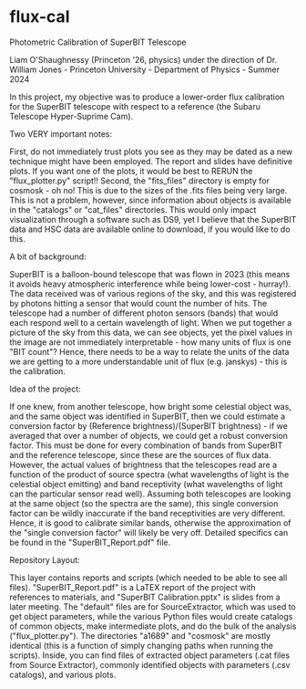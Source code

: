 # flux-cal
Photometric Calibration of SuperBIT Telescope

Liam O'Shaughnessy (Princeton '26, physics) under the direction of Dr. William Jones - Princeton University - Department of Physics - Summer 2024

In this project, my objective was to produce a lower-order flux calibration for the SuperBIT telescope with respect to a reference (the Subaru Telescope Hyper-Suprime Cam).


Two VERY important notes:

First, do not immediately trust plots you see as they may be dated as a new technique might have been employed. The report and slides have definitive plots. If you want one of the plots, it would be best to RERUN the "flux_plotter.py" script!!
Second, the "fits_files" directory is empty for cosmosk - oh no! This is due to the sizes of the .fits files being very large. This is not a problem, however, since information about objects is available in the "catalogs" or "cat_files" directories. This would only impact visualization through a software such as DS9, yet I believe that the SuperBIT data and HSC data are available online to download, if you would like to do this.


A bit of background: 

SuperBIT is a balloon-bound telescope that was flown in 2023 (this means it avoids heavy atmospheric interference while being lower-cost - hurray!).
The data received was of various regions of the sky, and this was registered by photons hitting a sensor that would count the number of hits.
The telescope had a number of different photon sensors (bands) that would each respond well to a certain wavelength of light.
When we put together a picture of the sky from this data, we can see objects, yet the pixel values in the image are not immediately interpretable - how many units of flux is one "BIT count"?
Hence, there needs to be a way to relate the units of the data we are getting to a more understandable unit of flux (e.g. janskys) - this is the calibration.


Idea of the project:

If one knew, from another telescope, how bright some celestial object was, and the same object was identified in SuperBIT, then we could estimate a conversion factor by (Reference brightness)/(SuperBIT brightness) - if we averaged that over a number of objects, we could get a robust conversion factor.
This must be done for every combination of bands from SuperBIT and the reference telescope, since these are the sources of flux data. However, the actual values of brightness that the telescopes read are a function of the product of source spectra (what wavelengths of light is the celestial object emitting) and band receptivity (what wavelengths of light can the particular sensor read well).
Assuming both telescopes are looking at the same object (so the spectra are the same), this single conversion factor can be wildly inaccurate if the band receptivities are very different.
Hence, it is good to calibrate similar bands, otherwise the approximation of the "single conversion factor" will likely be very off.
Detailed specifics can be found in the "SuperBIT_Report.pdf" file.


Repository Layout:

This layer contains reports and scripts (which needed to be able to see all files). "SuperBIT_Report.pdf" is a LaTEX report of the project with references to materials, and "SuperBIT Calibration.pptx" is slides from a later meeting. The "default" files are for SourceExtractor, which was used to get object parameters, while the various Python files would create catalogs of common objects, make intermediate plots, and do the bulk of the analysis ("flux_plotter.py"). The directories "a1689" and "cosmosk" are mostly identical (this is a function of simply changing paths when running the scripts). Inside, you can find files of extracted object parameters (.cat files from Source Extractor), commonly identified objects with parameters (.csv catalogs), and various plots.
